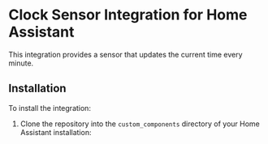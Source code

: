 # Clock Sensor Integration for Home Assistant

This integration provides a sensor that updates the current time every minute.

## Installation

To install the integration:

1. Clone the repository into the `custom_components` directory of your Home Assistant installation:


